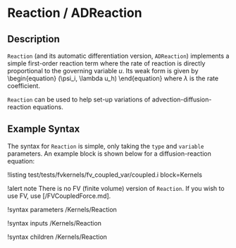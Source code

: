 # Reaction / ADReaction

## Description

`Reaction` (and its automatic differentiation version, `ADReaction`) implements
a simple first-order reaction term where the rate of reaction is directly proportional
to the governing variable $u$. Its weak form is given by
\begin{equation}
(\psi_i, \lambda u_h)
\end{equation}
where $\lambda$ is the rate coefficient.

`Reaction` can be used to help set-up variations of advection-diffusion-reaction
equations.

## Example Syntax

The syntax for `Reaction` is simple, only taking the `type` and `variable`
parameters. An example block is shown below for a diffusion-reaction equation:

!listing test/tests/fvkernels/fv_coupled_var/coupled.i block=Kernels

!alert note
There is no FV (finite volume) version of `Reaction`. If you wish to use FV, use
[/FVCoupledForce.md].

!syntax parameters /Kernels/Reaction

!syntax inputs /Kernels/Reaction

!syntax children /Kernels/Reaction
